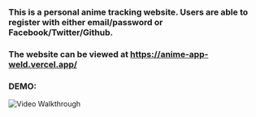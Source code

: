 ### This is a personal anime tracking website.  Users are able to register with either email/password or Facebook/Twitter/Github.

### The website can be viewed at https://anime-app-weld.vercel.app/ 

### DEMO:

<img src='http://g.recordit.co/DwS1Dra0Ke.gif' title='Video Walkthrough' width='' alt='Video Walkthrough' /> 
